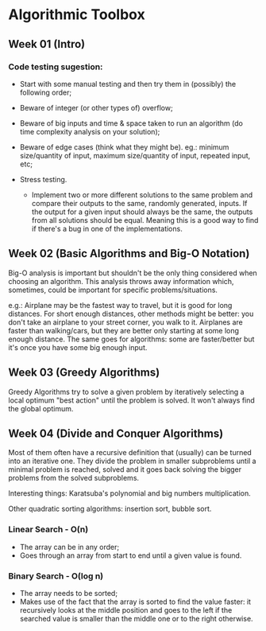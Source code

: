# Algorithmic Toolbox

## Week 01 (Intro)

### Code testing sugestion:

- Start with some manual testing and then try them in (possibly) the following order;

- Beware of integer (or other types of) overflow;

- Beware of big inputs and time & space taken to run an algorithm (do time complexity analysis on your solution);

- Beware of edge cases (think what they might be). eg.: minimum size/quantity of input, maximum size/quantity of input, repeated input, etc;

- Stress testing.
    - Implement two or more different solutions to the same problem and compare their outputs to the same, randomly generated, inputs. If the output for a given input should always be the same, the outputs from all solutions should be equal. Meaning this is a good way to find if there's a bug in one of the implementations. 

## Week 02 (Basic Algorithms and Big-O Notation)

Big-O analysis is important but shouldn't be the only thing considered when choosing an algorithm.
This analysis throws away information which, sometimes, could be important for specific problems/situations.

e.g.: Airplane may be the fastest way to travel, but it is good for long distances. For short enough distances, other methods might be better: you don't take an airplane to your street corner, you walk to it. Airplanes are faster than walking/cars, but they are better only starting at some long enough distance. The same goes for algorithms: some are faster/better but it's once you have some big enough input.

## Week 03 (Greedy Algorithms)

Greedy Algorithms try to solve a given problem by iteratively selecting a local optimum "best action" until the problem is solved. It won't always find the global optimum.

## Week 04 (Divide and Conquer Algorithms)

Most of them often have a recursive definition that (usually) can be turned into an iterative one. They divide the problem in smaller subproblems until a minimal problem is reached, solved and it goes back solving the bigger problems from the solved subproblems.

Interesting things: Karatsuba's polynomial and big numbers multiplication.

Other quadratic sorting algorithms: insertion sort, bubble sort.

### Linear Search - O(n)

- The array can be in any order;
- Goes through an array from start to end until a given value is found.

### Binary Search - O(log n)

- The array needs to be sorted;
- Makes use of the fact that the array is sorted to find the value faster: it recursively looks at the middle position and goes to the left if the searched value is smaller than the middle one or to the right otherwise.
